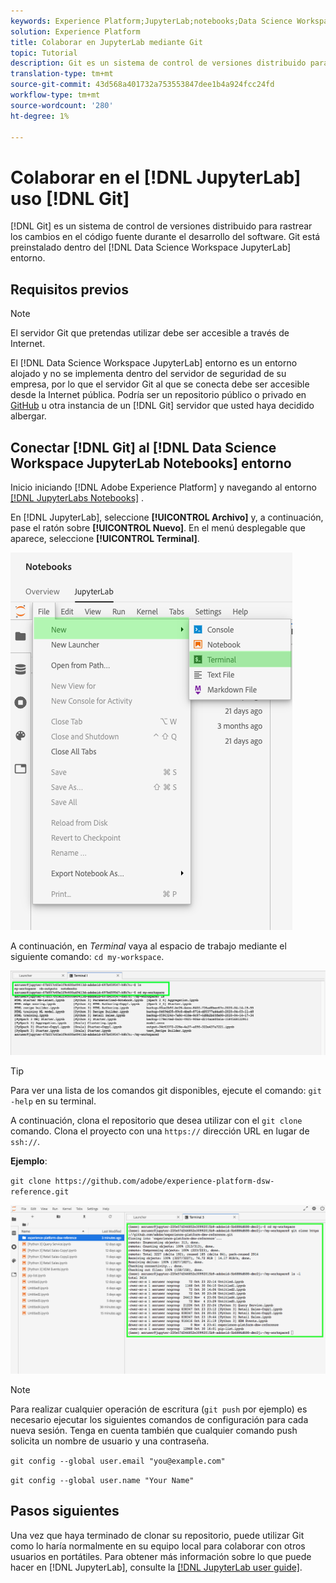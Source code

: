 ```yaml
---
keywords: Experience Platform;JupyterLab;notebooks;Data Science Workspace;popular topics;Git;Github
solution: Experience Platform
title: Colaborar en JupyterLab mediante Git
topic: Tutorial
description: Git es un sistema de control de versiones distribuido para rastrear los cambios en el código fuente durante el desarrollo de software. Git está preinstalado dentro del entorno de JupyterLab de Área de trabajo de ciencia de datos.
translation-type: tm+mt
source-git-commit: 43d568a401732a753553847dee1b4a924fcc24fd
workflow-type: tm+mt
source-wordcount: '280'
ht-degree: 1%

---
```



# Colaborar en el [!DNL JupyterLab] uso [!DNL Git]

[!DNL Git] es un sistema de control de versiones distribuido para rastrear los cambios en el código fuente durante el desarrollo del software. Git está preinstalado dentro del [!DNL Data Science Workspace JupyterLab] entorno.

## Requisitos previos

>[!NOTE]
>
> El servidor Git que pretendas utilizar debe ser accesible a través de Internet.

El [!DNL Data Science Workspace JupyterLab] entorno es un entorno alojado y no se implementa dentro del servidor de seguridad de su empresa, por lo que el servidor Git al que se conecta debe ser accesible desde la Internet pública. Podría ser un repositorio público o privado en [GitHub](https://github.com/) u otra instancia de un [!DNL Git] servidor que usted haya decidido albergar.

## Conectar [!DNL Git] al [!DNL Data Science Workspace JupyterLab Notebooks] entorno

Inicio iniciando [!DNL Adobe Experience Platform] y navegando al entorno [[!DNL JupyterLabs Notebooks]](https://platform.adobe.com/notebooks/jupyterLab) .

En [!DNL JupyterLab], seleccione **[!UICONTROL Archivo]** y, a continuación, pase el ratón sobre **[!UICONTROL Nuevo]**. En el menú desplegable que aparece, seleccione **[!UICONTROL Terminal]**.

![JupyterLab Nav](../images/jupyterlab/tutorials/open-terminal.png)

A continuación, en *Terminal* vaya al espacio de trabajo mediante el siguiente comando: `cd my-workspace`.

![espacio de trabajo de CD](../images/jupyterlab/tutorials/find-workspace.png)

>[!TIP]
>
> Para ver una lista de los comandos git disponibles, ejecute el comando: `git -help` en su terminal.

A continuación, clona el repositorio que desea utilizar con el `git clone` comando. Clona el proyecto con una `https://` dirección URL en lugar de `ssh://`.

**Ejemplo**:

`git clone https://github.com/adobe/experience-platform-dsw-reference.git`

![clone](../images/jupyterlab/tutorials/git-collaboration.png)

>[!NOTE]
>
> Para realizar cualquier operación de escritura (`git push` por ejemplo) es necesario ejecutar los siguientes comandos de configuración para cada nueva sesión. Tenga en cuenta también que cualquier comando push solicita un nombre de usuario y una contraseña.
>
>`git config --global user.email "you@example.com"`
>
>`git config --global user.name "Your Name"`

## Pasos siguientes

Una vez que haya terminado de clonar su repositorio, puede utilizar Git como lo haría normalmente en su equipo local para colaborar con otros usuarios en portátiles. Para obtener más información sobre lo que puede hacer en [!DNL JupyterLab], consulte la [[!DNL JupyterLab user guide]](./overview.md).
